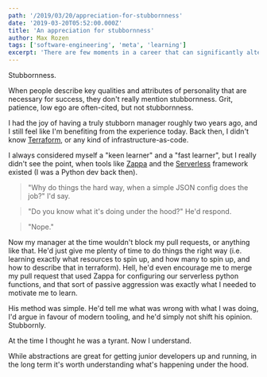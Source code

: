 ```yaml
---
path: '/2019/03/20/appreciation-for-stubbornness'
date: '2019-03-20T05:52:00.000Z'
title: 'An appreciation for stubbornness'
author: Max Rozen
tags: ['software-engineering', 'meta', 'learning']
excerpt: 'There are few moments in a career that can significantly alter your course - let me describe one I experienced a couple of years ago.'
---
```


Stubbornness.

When people describe key qualities and attributes of personality that are necessary for success, they don't really mention stubbornness. Grit, patience, low ego are often-cited, but not stubbornness.

I had the joy of having a truly stubborn manager roughly two years ago, and I still feel like I'm benefiting from the experience today. Back then, I didn't know [Terraform](https://www.terraform.io/), or any kind of infrastructure-as-code.

I always considered myself a "keen learner" and a "fast learner", but I really didn't see the point, when tools like [Zappa](https://github.com/Miserlou/Zappa) and the [Serverless](https://serverless.com/) framework existed (I was a Python dev back then).

> "Why do things the hard way, when a simple JSON config does the job?" I'd say.

> "Do you know what it's doing under the hood?" He'd respond.

> "Nope." 

Now my manager at the time wouldn't block my pull requests, or anything like that. He'd just give me plenty of time to do things the right way (i.e. learning exactly what resources to spin up, and how many to spin up, and how to describe that in terraform). Hell, he'd even encourage me to merge my pull request that used Zappa for configuring our serverless python functions, and that sort of passive aggression was exactly what I needed to motivate me to learn.

His method was simple. He'd tell me what was wrong with what I was doing, I'd argue in favour of modern tooling, and he'd simply not shift his opinion. Stubbornly.

At the time I thought he was a tyrant. Now I understand.

While abstractions are great for getting junior developers up and running, in the long term it's worth understanding what's happening under the hood.
